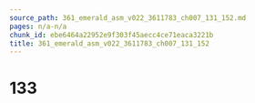 ```yaml
---
source_path: 361_emerald_asm_v022_3611783_ch007_131_152.md
pages: n/a-n/a
chunk_id: ebe6464a22952e9f303f45aecc4ce71eaca3221b
title: 361_emerald_asm_v022_3611783_ch007_131_152
---
```

# 133
